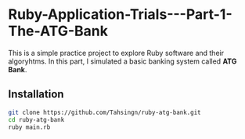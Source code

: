 # Ruby-Application-Trials---Part-1-The-ATG-Bank
This is a simple practice project to explore Ruby software and their algoryhtms.   In this part,  I simulated a basic banking system called **ATG Bank**.
## Installation
```bash
git clone https://github.com/Tahsingn/ruby-atg-bank.git
cd ruby-atg-bank
ruby main.rb
